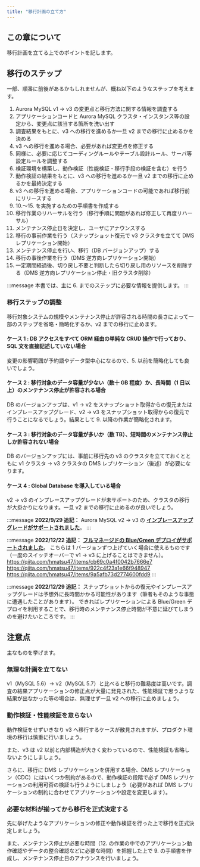 ```yaml
---
title: "移行計画の立て方"
---
```


## この章について

移行計画を立てる上でのポイントを記します。

## 移行のステップ

一部、順番に前後があるかもしれませんが、概ね以下のようなステップを考えます。

1. Aurora MySQL v1 → v3 の変更点と移行方法に関する情報を調査する
2. アプリケーションコードと Aurora MySQL クラスタ・インスタンス等の設定から、変更点に該当する箇所を洗い出す
3. 調査結果をもとに、v3 への移行を進めるか一旦 v2 までの移行に止めるかを決める
4. v3 への移行を進める場合、必要があれば変更点を修正する
5. 同様に、必要に応じてコーディングルールやテーブル設計ルール、サーバ等設定ルールを調整する
6. 検証環境を構築し、動作検証（性能検証・移行手段の検証を含む）を行う
7. 動作検証の結果をもとに、v3 への移行を進めるか一旦 v2 までの移行に止めるかを最終決定する
8. v3 への移行を進める場合、アプリケーションコードの可能であれば移行前にリリースする
9. 10.〜15. を実施するための手順書を作成する
10. 移行作業のリハーサルを行う（移行手順に問題があれば修正して再度リハーサル）
11. メンテナンス停止日を決定し、ユーザにアナウンスする
12. 移行の事前作業を行う（スナップショット復元で v3 クラスタを立てて DMS レプリケーション開始）
13. メンテナンス停止を行い、移行（DB バージョンアップ）する
14. 移行の事後作業を行う（DMS 逆方向レプリケーション開始）
15. 一定期間経過後、切り戻し不要と判断したら切り戻し用のリソースを削除する（DMS 逆方向レプリケーション停止・旧クラスタ削除）

:::message
本書では、主に 6. までのステップに必要な情報を提供します。
:::

### 移行ステップの調整

移行対象システムの規模やメンテナンス停止が許容される時間の長さによって一部のステップを省略・簡略化するか、v2 までの移行に止めます。

#### ケース 1 : DB アクセスをすべて ORM 経由の単純な CRUD 操作で行っており、SQL 文を直接記述していない場合

変更の影響範囲が予約語やデータ型中心になるので、5. 以前を簡略化しても良いでしょう。

#### ケース 2 : 移行対象のデータ容量が少ない（数十 GB 程度）か、長時間（1 日以上）のメンテナンス停止が許容される場合

DB のバージョンアップは、v1 → v2 をスナップショット取得からの復元またはインプレースアップグレード、v2 → v3 をスナップショット取得からの復元で行うことになるでしょう。結果として 9. 以降の作業が簡略化されます。

#### ケース 3 : 移行対象のデータ容量が多いか（数 TB）、短時間のメンテナンス停止しか許容されない場合

DB のバージョンアップには、事前に移行先の v3 のクラスタを立てておくとともに v1 クラスタ → v3 クラスタの DMS レプリケーション（後述）が必要になります。

#### ケース 4 : Global Database を導入している場合

v2 → v3 のインプレースアップグレードが未サポートのため、クラスタの移行が大掛かりになります。一旦 v2 までの移行に止めるのが良いでしょう。

:::message
**2022/9/29 追記：**
Aurora MySQL v2 → v3 の **[インプレースアップグレードがサポートされました](https://aws.amazon.com/jp/about-aws/whats-new/2022/09/amazon-aurora-supports-in-place-upgrades-mysql-5-7-8-0/)**。
:::

:::message
**2022/12/22 追記：**
**[フルマネージドの Blue/Green デプロイがサポートされました](https://aws.amazon.com/jp/about-aws/whats-new/2022/11/amazon-rds-blue-green-deployments-safer-simpler-faster-updates/)**。
こちらは 1 バージョンずつ上げていく場合に使えるものです（一度のスイッチオーバーで v1 → v3 に上げることはできません）。
https://qiita.com/hmatsu47/items/cb69c0a4f0042b7666e7
https://qiita.com/hmatsu47/items/922c4f23a1e66f948947
https://qiita.com/hmatsu47/items/9a5afb73d2774600fdd9
:::

:::message
**2022/12/29 追記：**
スナップショットからの復元やインプレースアップグレードは予想外に長時間かかる可能性があります（筆者もそのような事態に遭遇したことがあります）。
できればレプリケーションによる Blue/Green デプロイを利用することで、移行時のメンテナンス停止時間が不意に延びてしまうのを避けたいところです。
:::

## 注意点

主なものを挙げます。

### 無理な計画を立てない

v1（MySQL 5.6）→ v2（MySQL 5.7）と比べると移行の難易度は高いです。調査の結果アプリケーションの修正点が大量に発見された、性能検証で思うような結果が出なかった等の場合は、無理せず一旦 v2 への移行に止めましょう。

### 動作検証・性能検証を怠らない

動作検証をせずいきなり v3 へ移行するケースが散見されますが、プロダクト環境の移行は慎重に行いましょう。

また、v3 は v2 以前と内部構造が大きく変わっているので、性能検証も省略しないようにしましょう。

さらに、移行に DMS レプリケーションを併用する場合、DMS レプリケーション（CDC）にはいくつか制約があるので、動作検証の段階で必ず DMS レプリケーションの利用可否の検証も行うようにしましょう（必要があれば DMS レプリケーションの制約に合わせてアプリケーションや設定を変更します）。

### 必要な材料が揃ってから移行を正式決定する

先に挙げたようなアプリケーションの修正や動作検証を行った上で移行を正式決定しましょう。

また、メンテナンス停止が必要な時間（12. の作業の中でのアプリケーション動作確認やデータの整合確認などに必要な時間）を把握した上で 9. の手順書を作成し、メンテナンス停止日のアナウンスを行いましょう。
